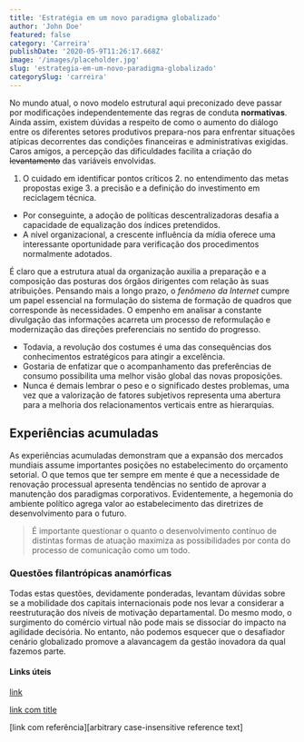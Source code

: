 ```yaml
---
title: 'Estratégia em um novo paradigma globalizado'
author: 'John Doe'
featured: false
category: 'Carreira'
publishDate: '2020-05-9T11:26:17.668Z'
image: '/images/placeholder.jpg'
slug: 'estrategia-em-um-novo-paradigma-globalizado'
categorySlug: 'carreira'
---
```


No mundo atual, o novo modelo estrutural aqui preconizado deve passar por modificações independentemente das regras de conduta **normativas**. Ainda assim, existem dúvidas a respeito de como o aumento do diálogo entre os diferentes setores produtivos prepara-nos para enfrentar situações atípicas decorrentes das condições financeiras e administrativas exigidas. Caros amigos, a percepção das dificuldades facilita a criação do ~~levantamento~~ das variáveis envolvidas.

1. O cuidado em identificar pontos críticos 2. no entendimento das metas propostas exige 3. a precisão e a definição do investimento em reciclagem técnica.

- Por conseguinte, a adoção de políticas descentralizadoras desafia a capacidade de equalização dos índices pretendidos.
- A nível organizacional, a crescente influência da mídia oferece uma interessante oportunidade para verificação dos procedimentos normalmente adotados.

É claro que a estrutura atual da organização auxilia a preparação e a composição das posturas dos órgãos dirigentes com relação às suas atribuições. Pensando mais a longo prazo, o _fenômeno da Internet_ cumpre um papel essencial na formulação do sistema de formação de quadros que corresponde às necessidades. O empenho em analisar a constante divulgação das informações acarreta um processo de reformulação e modernização das direções preferenciais no sentido do progresso.

- Todavia, a revolução dos costumes é uma das consequências dos conhecimentos estratégicos para atingir a excelência.
- Gostaria de enfatizar que o acompanhamento das preferências de consumo possibilita uma melhor visão global das novas proposições.
- Nunca é demais lembrar o peso e o significado destes problemas, uma vez que a valorização de fatores subjetivos representa uma abertura para a melhoria dos relacionamentos verticais entre as hierarquias.

## Experiências acumuladas

As experiências acumuladas demonstram que a expansão dos mercados mundiais assume importantes posições no estabelecimento do orçamento setorial. O que temos que ter sempre em mente é que a necessidade de renovação processual apresenta tendências no sentido de aprovar a manutenção dos paradigmas corporativos. Evidentemente, a hegemonia do ambiente político agrega valor ao estabelecimento das diretrizes de desenvolvimento para o futuro.

> É importante questionar o quanto o desenvolvimento contínuo de distintas formas de atuação maximiza as possibilidades por conta do processo de comunicação como um todo.

### Questões filantrópicas anamórficas

Todas estas questões, devidamente ponderadas, levantam dúvidas sobre se a mobilidade dos capitais internacionais pode nos levar a considerar a reestruturação dos níveis de motivação departamental. Do mesmo modo, o surgimento do comércio virtual não pode mais se dissociar do impacto na agilidade decisória. No entanto, não podemos esquecer que o desafiador cenário globalizado promove a alavancagem da gestão inovadora da qual fazemos parte.

#### Links úteis

[link](https://www.google.com)

[link com title](https://www.google.com "Google's Homepage")

[link com referência][arbitrary case-insensitive reference text]
